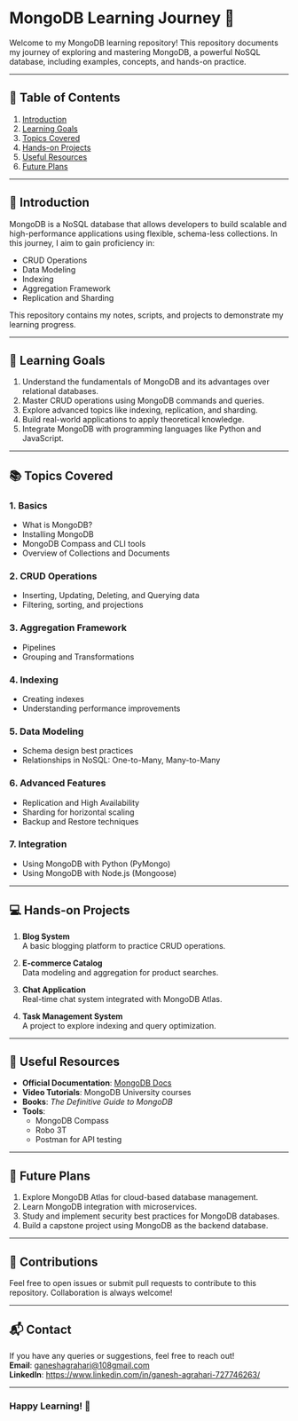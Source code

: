 # MongoDB Learning Journey 🚀

Welcome to my MongoDB learning repository! This repository documents my journey of exploring and mastering MongoDB, a powerful NoSQL database, including examples, concepts, and hands-on practice.

---

## 📌 Table of Contents
1. [Introduction](#introduction)
2. [Learning Goals](#learning-goals)
3. [Topics Covered](#topics-covered)
4. [Hands-on Projects](#hands-on-projects)
5. [Useful Resources](#useful-resources)
6. [Future Plans](#future-plans)

---

## 📖 Introduction
MongoDB is a NoSQL database that allows developers to build scalable and high-performance applications using flexible, schema-less collections. In this journey, I aim to gain proficiency in:
- CRUD Operations
- Data Modeling
- Indexing
- Aggregation Framework
- Replication and Sharding

This repository contains my notes, scripts, and projects to demonstrate my learning progress.

---

## 🎯 Learning Goals
1. Understand the fundamentals of MongoDB and its advantages over relational databases.
2. Master CRUD operations using MongoDB commands and queries.
3. Explore advanced topics like indexing, replication, and sharding.
4. Build real-world applications to apply theoretical knowledge.
5. Integrate MongoDB with programming languages like Python and JavaScript.

---

## 📚 Topics Covered

### 1. Basics
- What is MongoDB?
- Installing MongoDB
- MongoDB Compass and CLI tools
- Overview of Collections and Documents

### 2. CRUD Operations
- Inserting, Updating, Deleting, and Querying data
- Filtering, sorting, and projections

### 3. Aggregation Framework
- Pipelines
- Grouping and Transformations

### 4. Indexing
- Creating indexes
- Understanding performance improvements

### 5. Data Modeling
- Schema design best practices
- Relationships in NoSQL: One-to-Many, Many-to-Many

### 6. Advanced Features
- Replication and High Availability
- Sharding for horizontal scaling
- Backup and Restore techniques

### 7. Integration
- Using MongoDB with Python (PyMongo)
- Using MongoDB with Node.js (Mongoose)

---

## 💻 Hands-on Projects
1. **Blog System**  
   A basic blogging platform to practice CRUD operations.
   
2. **E-commerce Catalog**  
   Data modeling and aggregation for product searches.
   
3. **Chat Application**  
   Real-time chat system integrated with MongoDB Atlas.

4. **Task Management System**  
   A project to explore indexing and query optimization.

---

## 🌟 Useful Resources
- **Official Documentation**: [MongoDB Docs](https://www.mongodb.com/docs/)
- **Video Tutorials**: MongoDB University courses
- **Books**: *The Definitive Guide to MongoDB*
- **Tools**:
  - MongoDB Compass
  - Robo 3T
  - Postman for API testing

---

## 🔮 Future Plans
1. Explore MongoDB Atlas for cloud-based database management.
2. Learn MongoDB integration with microservices.
3. Study and implement security best practices for MongoDB databases.
4. Build a capstone project using MongoDB as the backend database.

---

## 📝 Contributions
Feel free to open issues or submit pull requests to contribute to this repository. Collaboration is always welcome!

---

## 📬 Contact
If you have any queries or suggestions, feel free to reach out!  
**Email**: ganeshagrahari@108gmail.com  
**LinkedIn**: https://www.linkedin.com/in/ganesh-agrahari-727746263/ 

---

### Happy Learning! 🎉
